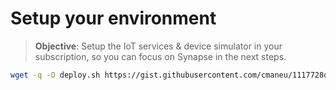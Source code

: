# Setup your environment

> **Objective**: Setup the IoT services & device simulator in your subscription, so you can focus on Synapse in the next steps.

```bash
wget -q -O deploy.sh https://gist.githubusercontent.com/cmaneu/1117728d3f3537fd674d85cd384e0de8/raw/deploy.sh && bash deploy.sh
```
